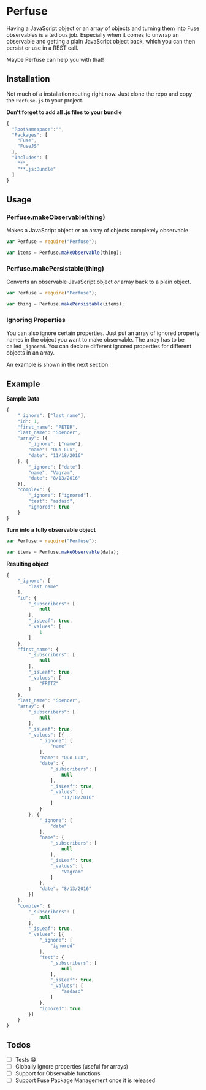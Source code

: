 # Perfuse

Having a JavaScript object or an array of objects and turning them into Fuse observables is a tedious job. Especially when it comes to unwrap an observable and getting a plain JavaScript object back, which you can then persist or use in a REST call.

Maybe Perfuse can help you with that!

## Installation

Not much of a installation routing right now. Just clone the repo and copy the `Perfuse.js` to your project.

**Don't forget to add all .js files to your bundle** 

```javascript
{
  "RootNamespace":"",
  "Packages": [
  	"Fuse",
  	"FuseJS"
  ],
  "Includes": [
    "*",
    "**.js:Bundle"
  ]
}
```

## Usage

### Perfuse.makeObservable(thing)

Makes a JavaScript object *or* an array of objects completely observable.

```javascript
var Perfuse = require("Perfuse");

var items = Perfuse.makeObservable(thing);
```

### Perfuse.makePersistable(thing)

Converts an observable JavaScript object *or* array back to a plain object.

```javascript
var Perfuse = require("Perfuse");

var thing = Perfuse.makePersistable(items);
```

### Ignoring Properties

You can also ignore certain properties. Just put an array of ignored property names in the object you want to make observable. The array has to be called `_ignored`. You can declare different ignored properties for different objects in an array.

An example is shown in the next section.

## Example

**Sample Data**

```javascript
{
    "_ignore": ["last_name"],
    "id": 1,
    "first_name": "PETER",
    "last_name": "Spencer",
    "array": [{
        "_ignore": ["name"],
        "name": "Quo Lux",
        "date": "11/18/2016"
    }, {
        "_ignore": ["date"],
        "name": "Vagram",
        "date": "8/13/2016"
    }],
    "complex": {
        "_ignore": ["ignored"],
        "test": "asdasd",
        "ignored": true
    }
}
```

**Turn into a fully observable object**

```javascript
var Perfuse = require("Perfuse");

var items = Perfuse.makeObservable(data);
```

**Resulting object**

```javascript
{
    "_ignore": [
        "last_name"
    ],
    "id": {
        "_subscribers": [
            null
        ],
        "_isLeaf": true,
        "_values": [
            1
        ]
    },
    "first_name": {
        "_subscribers": [
            null
        ],
        "_isLeaf": true,
        "_values": [
            "FRITZ"
        ]
    },
    "last_name": "Spencer",
    "array": {
        "_subscribers": [
            null
        ],
        "_isLeaf": true,
        "_values": [{
            "_ignore": [
                "name"
            ],
            "name": "Quo Lux",
            "date": {
                "_subscribers": [
                    null
                ],
                "_isLeaf": true,
                "_values": [
                    "11/18/2016"
                ]
            }
        }, {
            "_ignore": [
                "date"
            ],
            "name": {
                "_subscribers": [
                    null
                ],
                "_isLeaf": true,
                "_values": [
                    "Vagram"
                ]
            },
            "date": "8/13/2016"
        }]
    },
    "complex": {
        "_subscribers": [
            null
        ],
        "_isLeaf": true,
        "_values": [{
            "_ignore": [
                "ignored"
            ],
            "test": {
                "_subscribers": [
                    null
                ],
                "_isLeaf": true,
                "_values": [
                    "asdasd"
                ]
            },
            "ignored": true
        }]
    }
}
```

## Todos

- [ ] Tests :grin:
- [ ] Globally ignore properties (useful for arrays)
- [ ] Support for Observable functions
- [ ] Support Fuse Package Management once it is released